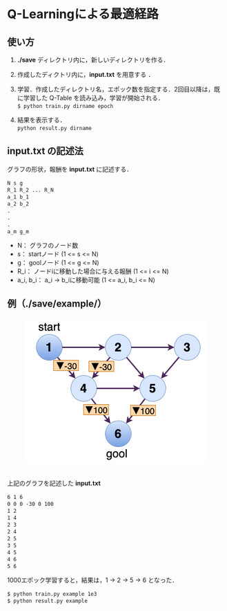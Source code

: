 # Q-Learningによる最適経路

## 使い方
1. **./save** ディレクトリ内に，新しいディレクトリを作る．
2. 作成したディクトリ内に，**input.txt** を用意する ．
3. 学習．作成したディレクトリ名，エポック数を指定する．2回目以降は，既に学習した Q-Table を読み込み，学習が開始される．<br>
`$ python train.py dirname epoch`

4. 結果を表示する．<br>
`python result.py dirname`


## **input.txt** の記述法
グラフの形状，報酬を **input.txt** に記述する．
```
N s g
R_1 R_2 ... R_N
a_1 b_1
a_2 b_2
.
.
.
a_m g_m
```
- N： グラフのノード数
- s： startノード (1 <= s <= N)
- g： goolノード (1 <= g <= N)
- R_i： ノードiに移動した場合に与える報酬 (1 <= i <= N)
- a_i, b_i： a_i → b_iに移動可能 (1 <= a_i, b_i <= N)

## 例（**./save/example/**）

<div align="center">
<img src="./save/example/graph.png" title=""example_graph"">
</div>
<br>

上記のグラフを記述した **input.txt**
```
6 1 6
0 0 0 -30 0 100
1 2
1 4
2 3
2 4
2 5
3 5
4 5
4 6
5 6
```

1000エポック学習すると，結果は，1 → 2 → 5 → 6 となった．

```
$ python train.py example 1e3
$ python result.py example
```


